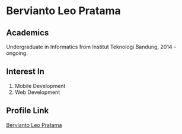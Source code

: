 # Bervianto Leo Pratama

## Academics

Undergraduate in Informatics from Institut Teknologi Bandung, 2014 - ongoing.

## Interest In

1. Mobile Development
2. Web Development

## Profile Link

[Bervianto Leo Pratama](https://github.com/berviantoleo)
